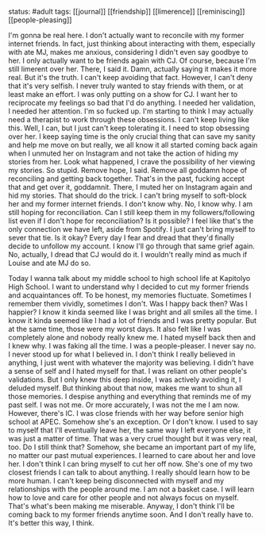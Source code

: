 status: #adult 
tags: [[journal]] [[friendship]] [[limerence]] [[reminiscing]] [[people-pleasing]] 

I'm gonna be real here. I don't actually want to reconcile with my former internet friends. In fact, just thinking about interacting with them, especially with ate MJ, makes me anxious, considering I didn't even say goodbye to her. I only actually want to be friends again with CJ. Of course, because I'm still limerent over her. There, I said it. Damn, actually saying it makes it more real. But it's the truth. I can't keep avoiding that fact. However, I can't deny that it's very selfish. I never truly wanted to stay friends with them, or at least make an effort. I was only putting on a show for CJ. I want her to reciprocate my feelings so bad that I'd do anything. I needed her validation, I needed her attention. I'm so fucked up. I'm starting to think I may actually need a therapist to work through these obsessions. I can't keep living like this. Well, I can, but I just can't keep tolerating it. I need to stop obsessing over her. I keep saying time is the only crucial thing that can save my sanity and help me move on but really, we all know it all started coming back again when I unmuted her on Instagram and not take the action of hiding my stories from her. Look what happened, I crave the possibility of her viewing my stories. So stupid. Remove hope, I said. Remove all goddamn hope of reconciling and getting back together. That's in the past, fucking accept that and get over it, goddamnit. There, I muted her on Instagram again and hid my stories. That should do the trick. I can't bring myself to soft-block her and my former internet friends. I don't know why. No, I know why. I am still hoping for reconciliation. Can I still keep them in my followers/following list even if I don't hope for reconciliation? Is it possible? I feel like that's the only connection we have left, aside from Spotify. I just can't bring myself to sever that tie. Is it okay? Every day I fear and dread that they'd finally decide to unfollow my account. I know I'll go through that same grief again. No, actually, I dread that CJ would do it. I wouldn't really mind as much if Louise and ate MJ do so. 

Today I wanna talk about my middle school to high school life at Kapitolyo High School. I want to understand why I decided to cut my former friends and acquaintances off. To be honest, my memories fluctuate. Sometimes I remember them vividly, sometimes I don't. Was I happy back then? Was I happier? I know it kinda seemed like I was bright and all smiles all the time. I know it kinda seemed like I had a lot of friends and I was pretty popular. But at the same time, those were my worst days. It also felt like I was completely alone and nobody really knew me. I hated myself back then and I knew why. I was faking all the time. I was a people-pleaser. I never say no. I never stood up for what I believed in. I don't think I really believed in anything, I just went with whatever the majority was believing. I didn't have a sense of self and I hated myself for that. I was reliant on other people's validations. But I only knew this deep inside, I was actively avoiding it, I deluded myself. But thinking about that now, makes me want to shun all those memories. I despise anything and everything that reminds me of my past self. I was not me. Or more accurately, I was not the me I am now. However, there's IC. I was close friends with her way before senior high school at APEC. Somehow she's an exception. Or I don't know. I used to say to myself that I'll eventually leave her, the same way I left everyone else, it was just a matter of time. That was a very cruel thought but it was very real, too. Do I still think that? Somehow, she became an important part of my life, no matter our past mutual experiences. I learned to care about her and love her. I don't think I can bring myself to cut her off now. She's one of my two closest friends I can talk to about anything. I really should learn how to be more human. I can't keep being disconnected with myself and my relationships with the people around me. I am not a basket case. I will learn how to love and care for other people and not always focus on myself. That's what's been making me miserable. Anyway, I don't think I'll be coming back to my former friends anytime soon. And I don't really have to. It's better this way, I think.
